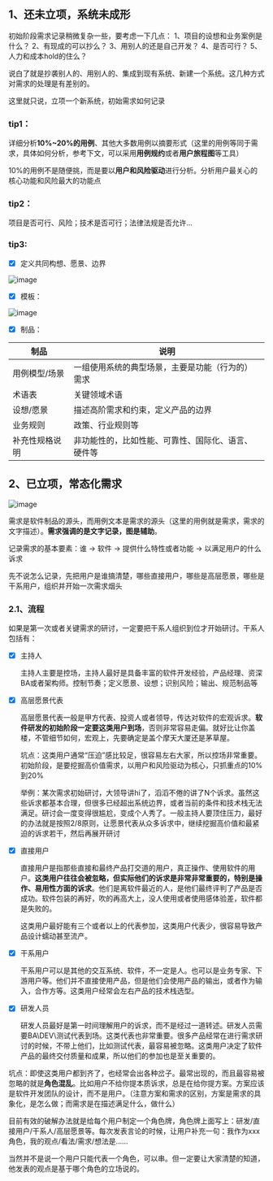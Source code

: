 ## 1、还未立项，系统未成形

初始阶段需求记录稍微复杂一些，要考虑一下几点：
    1、项目的设想和业务案例是什么？
    2、有现成的可以抄么？
    3、用别人的还是自己开发？
    4、是否可行？
    5、人力和成本hold的住么？

说白了就是抄袭别人的、用别人的、集成到现有系统、新建一个系统。这几种方式对需求的处理是有差别的。

这里就只说，立项一个新系统，初始需求如何记录



### tip1：

详细分析**10%~20%的用例**、其他大多数用例以摘要形式（这里的用例等同于需求，具体如何分析，参考下文，可以采用**用例规约**或者**用户旅程图**等工具）

10%的用例不是随便挑，而是要以**用户和风险驱动**进行分析。分析用户最关心的核心功能和风险最大的功能点

### tip2：

项目是否可行、风险；技术是否可行；法律法规是否允许...

### tip3:

- [x] 定义共同构想、愿景、边界

![image](https://github.com/qingbear/myfirst/assets/17232842/e0c98ad2-23e7-4855-ae64-67f27f47a2e3)


- [x] 模板：

![image](https://github.com/qingbear/myfirst/assets/17232842/58120f50-03b8-4800-b9ec-9962e758a81b)


- [x] 制品：

| **制品**       | **说明**                                           |
| -------------- | -------------------------------------------------- |
| 用例模型/场景  | 一组使用系统的典型场景，主要是功能（行为的）需求   |
| 术语表         | 关键领域术语                                       |
| 设想/愿景      | 描述高阶需求和约束，定义产品的边界                 |
| 业务规则       | 政策、行业规则等                                   |
| 补充性规格说明 | 非功能性的，比如性能、可靠性、国际化、语言、硬件等 |

## 2、已立项，常态化需求
![image](https://github.com/qingbear/myfirst/assets/17232842/e4733575-a961-4f1d-ac12-dcb4b95f4f3a)

需求是软件制品的源头，而用例文本是需求的源头（这里的用例就是需求，需求的文字描述）。**需求强调的是文字记录，图是辅助**。

记录需求的基本要素：谁  ->  软件  -> 提供什么特性或者功能  -> 以满足用户的什么诉求

先不说怎么记录，先把用户是谁搞清楚，哪些直接用户，哪些是高层愿景，哪些是干系用户，组织并开始一次需求烟头

### 2.1、流程

如果是第一次或者关键需求的研讨，一定要把干系人组织到位才开始研讨。干系人包括有：

- [x] 主持人

  主持人主要是控场，主持人最好是具备丰富的软件开发经验，产品经理、资深BA或者架构师。控制节奏；定义愿景、设想；识别风险；输出、规范制品等

- [x] 高层愿景代表

  高层愿景代表一般是甲方代表、投资人或者领导，传达对软件的宏观诉求。**软件研发的初始阶段一定要这类用户到场**，否则非常容易走偏。就好比让你盖楼，不管细节如何，宏观上，先要确定是盖个摩天大厦还是茅草屋。

  坑点：这类用户通常“压迫”感比较足，很容易左右大家，所以控场非常重要。初始阶段，是要挖掘高价值需求，以用户和风险驱动为核心，只抓重点的10%到20%

  举例：某次需求初始研讨，大领导讲hi了，滔滔不倦的讲了N个诉求。虽然这些诉求都基本合理，但很多已经超出系统边界，或者当前的条件和技术栈无法满足。研讨会一度变得很尴尬，变成个人秀了。一般主持人要顶住压力，最好的办法就是按照2/8原则，让愿景代表从众多诉求中，继续挖掘高价值和最紧迫的诉求若干，然后再展开研讨

- [x] 直接用户

  直接用户是指那些直接和最终产品打交道的用户，真正操作、使用软件的用户。**这类用户往往会被忽略，但实际他们的诉求是非常非常重要的，特别是操作、易用性方面的诉求**。他们是离软件最近的人，是他们最终评判了产品是否成功。软件包装的再好，吹的再高大上，没人使用或者使用感体验差，软件都是失败的。

  这类用户最好能有三个或者以上的代表参加，这类用户代表少，很容易导致产品设计蠕动甚至流产。

- [x] 干系用户

  干系用户可以是其他的交互系统、软件，不一定是人。也可以是业务专家、下游用户等。他们并不直接使用产品，但是他们会使用产品的输出，或者作为输入，合作方等。这类用户经常会左右产品的技术栈选型。

- [x] 研发人员

  研发人员最好是第一时间理解用户的诉求，而不是经过一道转述。研发人员需要BA\DEV\测试代表到场。这类代表也非常重要。很多产品经常在进行需求研讨的时候，不带上他们，比如测试代表，最容易被忽略。这类用户决定了软件产品的最终交付质量和成果，所以他们的参加也是至关重要的。

坑点：即使这类用户都到齐了，也经常会出各种岔子。最常出现的，而且最容易被忽略的就是**角色混乱**。比如用户不给你提本质诉求，总是在给你提方案。方案应该是软件开发团队的设计，而不是用户。（注意方案和需求的区别，方案是需求的具象化，是怎么做；而需求是在描述满足什么，做什么）

目前有效的破解办法就是给每个用户制定一个角色牌，角色牌上面写上：研发/直接用户/干系人/高层愿景等。每次发表言论的时候，让用户补充一句：我作为xxx角色，我的观点/看法/需求/想法是......

当然并不是说一个用户只能代表一个角色，可以串。但一定要让大家清楚的知道，他发表的观点是基于哪个角色的立场说的。
